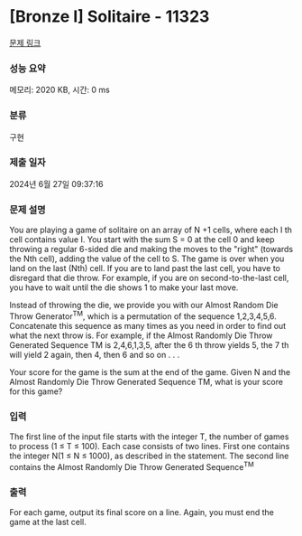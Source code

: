 # [Bronze I] Solitaire - 11323 

[문제 링크](https://www.acmicpc.net/problem/11323) 

### 성능 요약

메모리: 2020 KB, 시간: 0 ms

### 분류

구현

### 제출 일자

2024년 6월 27일 09:37:16

### 문제 설명

<p>You are playing a game of solitaire on an array of N +1 cells, where each I th cell contains value I. You start with the sum S = 0 at the cell 0 and keep throwing a regular 6-sided die and making the moves to the "right" (towards the Nth cell), adding the value of the cell to S. The game is over when you land on the last (Nth) cell. If you are to land past the last cell, you have to disregard that die throw. For example, if you are on second-to-the-last cell, you have to wait until the die shows 1 to make your last move.</p>

<p>Instead of throwing the die, we provide you with our Almost Random Die Throw Generator<sup>TM</sup>, which is a permutation of the sequence 1,2,3,4,5,6. Concatenate this sequence as many times as you need in order to find out what the next throw is. For example, if the Almost Randomly Die Throw Generated Sequence TM is 2,4,6,1,3,5, after the 6 th throw yields 5, the 7 th will yield 2 again, then 4, then 6 and so on . . .</p>

<p>Your score for the game is the sum at the end of the game. Given N and the Almost Randomly Die Throw Generated Sequence TM, what is your score for this game?</p>

### 입력 

 <p>The first line of the input file starts with the integer T, the number of games to process (1 ≤ T ≤ 100). Each case consists of two lines. First one contains the integer N(1 ≤ N ≤ 1000), as described in the statement. The second line contains the Almost Randomly Die Throw Generated Sequence<sup>TM</sup></p>

### 출력 

 <p>For each game, output its final score on a line. Again, you must end the game at the last cell.</p>

